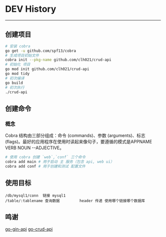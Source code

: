 # DEV History
----
## 创建项目
```bash
# 安装 cobra
go get -u github.com/spf13/cobra
# 生成项目初始文件
cobra init --pkg-name github.com/clh021/crud-api
# 初始化 项目
go mod init github.com/clh021/crud-api
go mod tidy
# 初次编译
go build
# 初次执行
./crud-api
```


## 创建命令
### 概念
Cobra 结构由三部分组成：命令 (commands)、参数 (arguments)、标志 (flags)。最好的应用程序在使用时读起来像句子，要遵循的模式是APPNAME VERB NOUN --ADJECTIVE。

```bash
# 使用 cobra 创建 `web`,`conf` 三个命令
cobra add main # 用于启动 主 服务（包含 api, web ui）
cobra add conf # 用于创建和测试 配置文件
```

## 使用目标

```
/db/mysql1/conn  链接 mysql1
/table/:tablename 查询数据         header 传递 使用哪个链接哪个数据库
```

## 鸣谢
[go-gin-api](https://github.com/xinliangnote/go-gin-api)
[go-crud-api](https://github.com/mevdschee/go-crud-api)